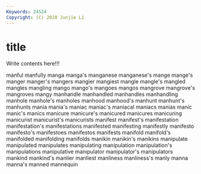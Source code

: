 ```yaml
---
Keywords: 24524
Copyright: (C) 2020 Junjie Li
---
```


# title

Write contents here!!!
 
manful 
manfully 
manga 
manga's 
manganese 
manganese's
mange 
mange's 
manger 
manger's 
mangers 
mangier 
mangiest 
mangle 
mangle's 
mangled
mangles 
mangling 
mango 
mango's 
mangoes 
mangos 
mangrove 
mangrove's 
mangroves 
mangy
manhandle 
manhandled 
manhandles 
manhandling 
manhole 
manhole's 
manholes 
manhood 
manhood's 
manhunt
manhunt's 
manhunts 
mania 
mania's 
maniac 
maniac's 
maniacal 
maniacs 
manias 
manic
manic's 
manics 
manicure 
manicure's 
manicured 
manicures 
manicuring 
manicurist 
manicurist's 
manicurists
manifest 
manifest's 
manifestation 
manifestation's 
manifestations 
manifested 
manifesting 
manifestly 
manifesto 
manifesto's
manifestoes 
manifestos 
manifests 
manifold 
manifold's 
manifolded 
manifolding 
manifolds 
manikin 
manikin's
manikins 
manipulate 
manipulated 
manipulates 
manipulating 
manipulation 
manipulation's 
manipulations 
manipulative 
manipulator
manipulator's 
manipulators 
mankind 
mankind's 
manlier 
manliest 
manliness 
manliness's 
manly 
manna
manna's 
manned 
mannequin 

